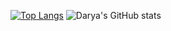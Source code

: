 [![Top Langs](https://github-readme-stats.vercel.app/api/top-langs/?username=darya1380&layout=chartreuse-dark)](https://github.com/anuraghazra/github-readme-stats)
![Darya's GitHub stats](https://github-readme-stats.vercel.app/api?username=darya1380&show_icons=true&theme=chartreuse-dark)


